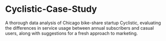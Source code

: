 # Cyclistic-Case-Study
A thorough data analysis of Chicago bike-share startup Cyclistic, evaluating the differences in service usage between annual subscribers and casual users, along with suggestions for a fresh approach to marketing.
